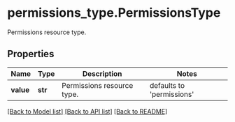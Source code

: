 # permissions_type.PermissionsType

Permissions resource type.
## Properties
Name | Type | Description | Notes
------------ | ------------- | ------------- | -------------
**value** | **str** | Permissions resource type. | defaults to 'permissions'

[[Back to Model list]](../README.md#documentation-for-models) [[Back to API list]](../README.md#documentation-for-api-endpoints) [[Back to README]](../README.md)


